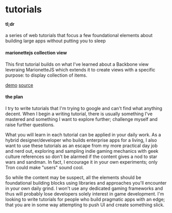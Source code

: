 tutorials
=========

#### tl;dr

a series of web tutorials that focus a few foundational elements about building large apps without putting you to sleep

#### marionettejs collection view 

This first tutorial builds on what I've learned about a Backbone view leveraing MarionetteJS which extends it to create views with a specific purpose: to display collection of items.

[demo](http://www.headwinds.net/projects/tutorials/marionettejs/marionettejs-collection-view/)
[source](https://github.com/headwinds/tutorials/tree/master/marionettejs/marionettejs-collection-view)

#### the plan

I try to write tutorials that I'm trying to google and can't find what anything decent. When I begin a writing tutorial, there is usually something I've mastered and something I want to explore further; challenge myself and raise further questions. 

What you will learn in each tutorial can be applied in your daily work. As a hybrid designer/developer who builds enterprise apps for a living, I also want to use these tutorials as an escape from my more practical day job and nerd out, exploring and sampling indie gaming mechanics with geek culture references so don't be alarmed if the content gives a nod to star wars and sandman. In fact, I encourage it in your own experiments; only Tron could make "users" sound cool. 

So while the content may be suspect, all the elements should be foundational building blocks using libraries and approaches you'll encounter in your own daily grind. I won't use any dedicated gaming frameworks and thus will probably lose developers solely interest in game development. I'm looking to write tutorials for people who build pragmatic apps with an edge; that you are in some way attempting to push UI and create something slick. 
